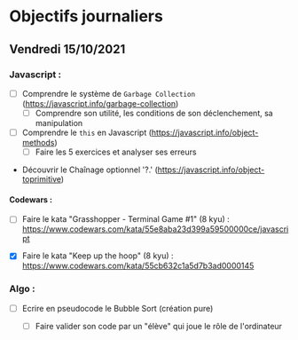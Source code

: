 # Objectifs journaliers

## Vendredi 15/10/2021


### Javascript :

* [ ] Comprendre le système de `Garbage Collection` (https://javascript.info/garbage-collection)
  * [ ] Comprendre son utilité, les conditions de son déclenchement, sa manipulation
* [ ] Comprendre le `this` en Javascript (https://javascript.info/object-methods)
  * [ ] Faire les 5 exercices et analyser ses erreurs
* Découvrir le Chaînage optionnel '?.' (https://javascript.info/object-toprimitive)



#### Codewars :

* [ ] Faire le kata "Grasshopper - Terminal Game #1" (8 kyu) : https://www.codewars.com/kata/55e8aba23d399a59500000ce/javascript
* [x] Faire le kata "Keep up the hoop" (8 kyu) : https://www.codewars.com/kata/55cb632c1a5d7b3ad0000145


### Algo : 

* [ ] Ecrire en pseudocode le Bubble Sort (création pure)
  * [ ] Faire valider son code par un "élève" qui joue le rôle de l'ordinateur


